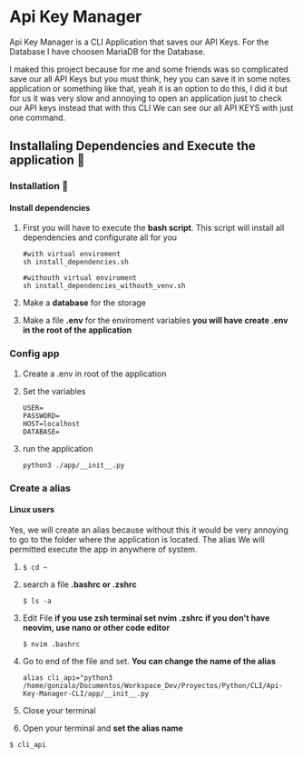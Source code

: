 # Api Key Manager

Api Key Manager is a CLI Application that saves our API Keys. For the Database I have choosen MariaDB for the Database.

I maked this project because for me and some friends was so complicated save our all API Keys but you must think, hey you can save it in some notes application or something like that, yeah it is an option to do this, I did it but for us it was very slow and annoying to open an application just to check our API keys instead that with this CLI We can see our all API KEYS with just one command. 

## Installaling Dependencies and Execute the application 🚀

### Installation 🔧

#### Install dependencies
1. First you will have to execute the **bash script**.
    This script will install all dependencies and configurate all for you
    ```
    #with virtual enviroment
    sh install_dependencies.sh

    #withouth virtual enviroment
    sh install_dependencies_withouth_venv.sh
    ```

2. Make a **database** for the storage
3. Make a file **.env** for the enviroment variables **you will have create .env in the root of the application**

### Config app
1. Create a .env in root of the application
2. Set the variables

    ```
    USER=
    PASSWORD=
    HOST=localhost
    DATABASE=
    ```
3. run the application
    
    ```
    python3 ./app/__init__.py
    ```

### Create a alias
#### Linux users
Yes, we will create an alias because without this it would be very annoying to go to the folder where the application is located.
The alias We will permitted execute the app in anywhere of system.

1. ```
   $ cd ~
   ```

2. search a file **.bashrc or .zshrc**
    
    ```
    $ ls -a
    ```

3. Edit File
    **if you use zsh terminal set nvim .zshrc**
    **if you don't have neovim, use nano or other code editor**
    
    ```
    $ nvim .bashrc
    ```

4. Go to end of the file and set. **You can change the name of the alias**

    ```
    alias cli_api="python3 /home/gonzalo/Documentos/Workspace_Dev/Proyectos/Python/CLI/Api-Key-Manager-CLI/app/__init__.py
    ```

5. Close your terminal
6. Open your terminal and **set the alias name**

```
$ cli_api
```